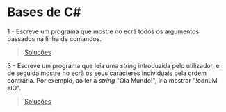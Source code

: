 # Bases de C#

1 - Escreve um programa que mostre no ecrã todos os argumentos passados na
linha de comandos.

> [Soluções](../solucoes/02_bases_cs/01.md)

3 - Escreve um programa que leia uma _string_ introduzida pelo utilizador, e de
seguida mostre no ecrã os seus caracteres individuais pela ordem contrária. Por
exemplo, ao ler a _string_ "Ola Mundo!", iria mostrar "!odnuM alO".

> [Soluções](../solucoes/02_bases_cs/03.md)